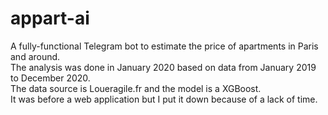 # appart-ai

A fully-functional Telegram bot to estimate the price of apartments in Paris and around.   
The analysis was done in January 2020 based on data from January 2019 to December 2020.  
The data source is Loueragile.fr and the model is a XGBoost.   
It was before a web application but I put it down because of a lack of time.   

